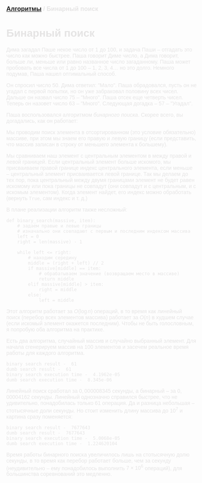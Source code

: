 <script type="text/javascript" id="MathJax-script" async
  src="https://cdn.jsdelivr.net/npm/mathjax@3/es5/tex-mml-chtml.js">
</script>

<script>
  MathJax = {
    tex: {
      inlineMath: [['$', '$']]
    }
  };
</script>

<span style="color: #E5E4E4; font-family: Helvetica;">

### [Алгоритмы](README.md) / Бинарный поиск

# **Бинарный поиск**

Дима загадал Паше некое число от $1$ до $100$, и задача Паши – отгадать это число как можно быстрее. Паша говорит Диме число, а Дима говорит, больше ли, меньше или равно названное число загаданному. Паша может пробовать все числа от $1$ до $100$ – $1$, $2$, $3$, $4$… но это долго. Немного подумав, Паша нашел оптимальный способ. 

Он спросил число $50$. Дима ответил: "Мало". Паша обрадовался, пусть он не угадал с первой попытки, но он уже забраковал половину всех чисел. Дальше он назвал число $75$ – "Много". Паша отсек еще четверть чисел. Теперь он назовет число $63$ – "Много". Следующая догадка – $57$ – "Угадал".

Паша воспользовался алгоритмом *бинарного поиска*. Скорее всего, вы догадались, как он работает:

Мы проводим поиск элемента в отсортированном (это условие обязательно) массиве, при этом мы знаем его правую и левую границу (если представить, что массив записан в строку от меньшего элемента к большему). 

Мы сравниваем наш элемент с центральным элементом в между правой и левой границей. Если центральный элемент больше искомого, мы присваиваем правой границе индекс центрального элемента, если меньше – центральный элемент присваивается левой границе. Так мы делаем до тех пор, пока центральный между двумя границами элемент не будет равен искомому или пока границы не совпадут (они совпадут и с центральным, и с искомым элементом). Когда элемент найдет, его индекс можно обработать (вернуть `True`, сам индекс и т. д.)

В плане реализации алгоритм также несложный:

    def binary_search(massive, item):
        # задаем правые и левые границы 
        # изначально они совпадают с первым и последним индексом массива
        left = 0
        right = len(massive) - 1
        
        while left <= right:
            # находим середину
            middle = (right + left) // 2
            if massive[middle] == item:
                # обрабатываем значение (возвращаем место в массиве)
                return middle
            elif massive[middle] > item:
                right = middle
            else:
                left = middle

Этот алгоритм работает за $O(\log n)$ операций, в то время как линейный поиск (перебор всех элементов массива) работает за $O(n)$ в худшем случае (если искомый элемент окажется последним). Чтобы не быть голословным, я попробую оба алгоритма на практике.

Есть два алгоритма, случайный массив и случайно выбранный элемент. Для начала сгенерируем массив на 100 элементов и засечем реальное время работы  для каждого алгоритма.

    binary search result -  61
    dumb search result -  61
    binary search execution time -  4.1962e-05
    dumb search execution time -  8.345e-06

Линейный поиск сработал за $0,000008345$ секунды, а бинарный – за $0,00004162$ секунды. Линейный однозначно справился быстрее, что не удивительно, понадобилась только $61$ операция. Да и разница небольшая – стотысячные доли секунды. Но стоит изменить длину массива до $10^7$ и картина сразу поменяется:

    binary search result -  7677643
    dumb search result -  7677643
    binary search execution time -  5.0068e-05
    dumb search execution time -  1.224620104

Время работы бинарного поиска увеличилось лишь на стотысячную долю секунды, в то время как перебор работает больше, чем за секунду (неудивительно – ему понадобилось выполнить $7×10^6$ операций), для большинства соревнований это медленно. 
